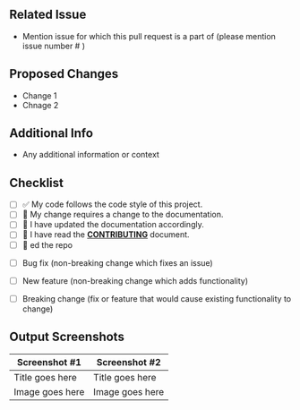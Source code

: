 ## Related Issue
- Mention issue for which this pull request is a part of (please mention issue number # )

## Proposed Changes
- Change 1
- Chnage 2

## Additional Info
- Any additional information or context

## Checklist

<!--- Go over all the following points, and put an `x` in all the boxes that apply. -->
<!--- If you're unsure about any of these, don't hesitate to ask. We're here to help! -->
- [ ] ✅ My code follows the code style of this project.
- [ ] 📝 My change requires a change to the documentation.
- [ ] 🎀 I have updated the documentation accordingly.
- [ ] 👀 I have read the [**CONTRIBUTING**](https://github.com/mohityadav0903/Algoders-Community/blob/main/contribution.md) document.
- [ ] 🌟 ed the repo

<!--- What types of changes does your code introduce? Put an `x` in all the boxes that apply: -->
- [ ] Bug fix (non-breaking change which fixes an issue)
- [ ] New feature (non-breaking change which adds functionality)
- [ ] Breaking change (fix or feature that would cause existing functionality to change)


<!--- Provide a general summary of your changes in the Title above -->

<!--- If it fixes an open issue, please link to the issue here. -->

<!--- Describe your changes in detail -->

<!--- Why is this change required? What problem does it solve? -->

<!--- see how your change affects other areas of the code, etc. -->



## Output Screenshots
| Screenshot #1      | Screenshot #2  |
| ----------- | ----------- |
| Title goes here  | Title goes here   |
| Image goes here  | Image goes here   |
